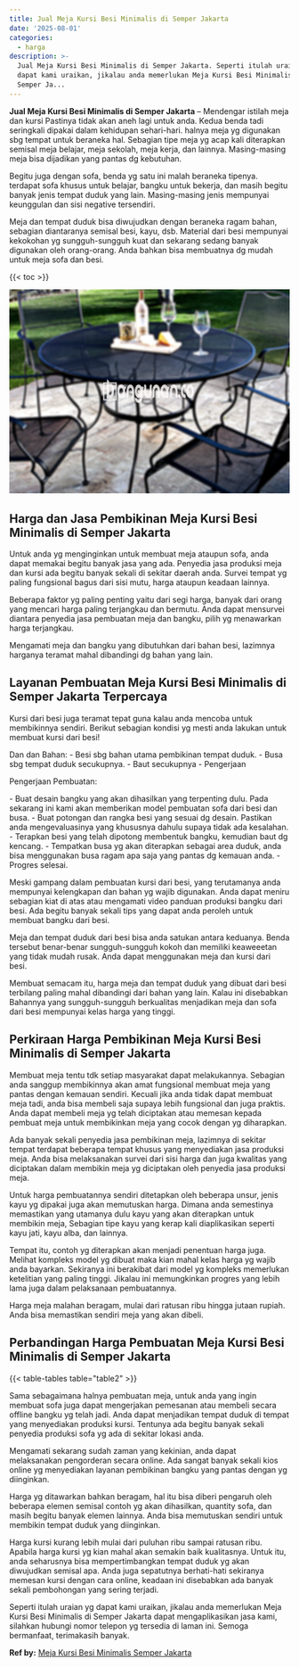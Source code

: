 ```yaml
---
title: Jual Meja Kursi Besi Minimalis di Semper Jakarta
date: '2025-08-01'
categories:
  - harga
description: >-
  Jual Meja Kursi Besi Minimalis di Semper Jakarta. Seperti itulah uraian yg
  dapat kami uraikan, jikalau anda memerlukan Meja Kursi Besi Minimalis di
  Semper Ja...
---
```


**Jual Meja Kursi Besi Minimalis di Semper Jakarta** – Mendengar istilah meja dan kursi Pastinya tidak akan aneh lagi untuk anda. Kedua benda tadi seringkali dipakai dalam kehidupan sehari-hari. halnya meja yg digunakan sbg tempat untuk beraneka hal. Sebagian tipe meja yg acap kali diterapkan semisal meja belajar, meja sekolah, meja kerja, dan lainnya. Masing-masing meja bisa dijadikan yang pantas dg kebutuhan.

Begitu juga dengan sofa, benda yg satu ini malah beraneka tipenya. terdapat sofa khusus untuk belajar, bangku untuk bekerja, dan masih begitu banyak jenis tempat duduk yang lain. Masing-masing jenis mempunyai keunggulan dan sisi negative tersendiri.

Meja dan tempat duduk bisa diwujudkan dengan beraneka ragam bahan, sebagian diantaranya semisal besi, kayu, dsb. Material dari besi mempunyai kekokohan yg sungguh-sungguh kuat dan sekarang sedang banyak digunakan oleh orang-orang. Anda bahkan bisa membuatnya dg mudah untuk meja sofa dan besi.

{{< toc >}}

![Jual Meja Kursi Besi Minimalis di Semper Jakarta](/images/jual-meja-besi-murah27.png)

## Harga dan Jasa Pembikinan Meja Kursi Besi Minimalis di Semper Jakarta

Untuk anda yg menginginkan untuk membuat meja ataupun sofa, anda dapat memakai begitu banyak jasa yang ada. Penyedia jasa produksi meja dan kursi ada begitu banyak sekali di sekitar daerah anda. Survei tempat yg paling fungsional bagus dari sisi mutu, harga ataupun keadaan lainnya.

Beberapa faktor yg paling penting yaitu dari segi harga, banyak dari orang yang mencari harga paling terjangkau dan bermutu. Anda dapat mensurvei diantara penyedia jasa pembuatan meja dan bangku, pilih yg menawarkan harga terjangkau.

Mengamati meja dan bangku yang dibutuhkan dari bahan besi, lazimnya harganya teramat mahal dibandingi dg bahan yang lain.

## Layanan Pembuatan Meja Kursi Besi Minimalis di Semper Jakarta Terpercaya

Kursi dari besi juga teramat tepat guna kalau anda mencoba untuk membikinnya sendiri. Berikut sebagian kondisi yg mesti anda lakukan untuk membuat kursi dari besi!

Dan dan Bahan: - Besi sbg bahan utama pembikinan tempat duduk. - Busa sbg tempat duduk secukupnya. - Baut secukupnya - Pengerjaan

Pengerjaan Pembuatan:

\- Buat desain bangku yang akan dihasilkan yang terpenting dulu. Pada sekarang ini kami akan memberikan model pembuatan sofa dari besi dan busa. - Buat potongan dan rangka besi yang sesuai dg desain. Pastikan anda mengevaluasinya yang khususnya dahulu supaya tidak ada kesalahan. - Terapkan besi yang telah dipotong membentuk bangku, kemudian baut dg kencang. - Tempatkan busa yg akan diterapkan sebagai area duduk, anda bisa menggunakan busa ragam apa saja yang pantas dg kemauan anda. - Progres selesai.

Meski gampang dalam pembuatan kursi dari besi, yang terutamanya anda mempunyai kelengkapan dan bahan yg wajib digunakan. Anda dapat meniru sebagian kiat di atas atau mengamati video panduan produksi bangku dari besi. Ada begitu banyak sekali tips yang dapat anda peroleh untuk membuat bangku dari besi.

Meja dan tempat duduk dari besi bisa anda satukan antara keduanya. Benda tersebut benar-benar sungguh-sungguh kokoh dan memiliki keaweeetan yang tidak mudah rusak. Anda dapat menggunakan meja dan kursi dari besi.

Membuat semacam itu, harga meja dan tempat duduk yang dibuat dari besi terbilang paling mahal dibandingi dari bahan yang lain. Kalau ini disebabkan Bahannya yang sungguh-sungguh berkualitas menjadikan meja dan sofa dari besi mempunyai kelas harga yang tinggi.

## Perkiraan Harga Pembikinan Meja Kursi Besi Minimalis di Semper Jakarta

Membuat meja tentu tdk setiap masyarakat dapat melakukannya. Sebagian anda sanggup membikinnya akan amat fungsional membuat meja yang pantas dengan kemauan sendiri. Kecuali jika anda tidak dapat membuat meja tadi, anda bisa membeli saja supaya lebih fungsional dan juga praktis. Anda dapat membeli meja yg telah diciptakan atau memesan kepada pembuat meja untuk membikinkan meja yang cocok dengan yg diharapkan.

Ada banyak sekali penyedia jasa pembikinan meja, lazimnya di sekitar tempat terdapat beberapa tempat khusus yang menyediakan jasa produksi meja. Anda bisa melaksanakan survei dari sisi harga dan juga kwalitas yang diciptakan dalam membikin meja yg diciptakan oleh penyedia jasa produksi meja.

Untuk harga pembuatannya sendiri ditetapkan oleh beberapa unsur, jenis kayu yg dipakai juga akan memutuskan harga. Dimana anda semestinya memastikan yang utamanya dulu kayu yang akan diterapkan untuk membikin meja, Sebagian tipe kayu yang kerap kali diaplikasikan seperti kayu jati, kayu alba, dan lainnya.

Tempat itu, contoh yg diterapkan akan menjadi penentuan harga juga. Melihat kompleks model yg dibuat maka kian mahal kelas harga yg wajib anda bayarkan. Sekiranya ini berakibat dari model yg kompleks memerlukan ketelitian yang paling tinggi. Jikalau ini memungkinkan progres yang lebih lama juga dalam pelaksanaan pembuatannya.

Harga meja malahan beragam, mulai dari ratusan ribu hingga jutaan rupiah. Anda bisa memastikan sendiri meja yang akan dibeli.

## Perbandingan Harga Pembuatan Meja Kursi Besi Minimalis di Semper Jakarta

{{< table-tables table="table2" >}}

Sama sebagaimana halnya pembuatan meja, untuk anda yang ingin membuat sofa juga dapat mengerjakan pemesanan atau membeli secara offline bangku yg telah jadi. Anda dapat menjadikan tempat duduk di tempat yang menyediakan produksi kursi. Tentunya ada begitu banyak sekali penyedia produksi sofa yg ada di sekitar lokasi anda.

Mengamati sekarang sudah zaman yang kekinian, anda dapat melaksanakan pengorderan secara online. Ada sangat banyak sekali kios online yg menyediakan layanan pembikinan bangku yang pantas dengan yg diinginkan.

Harga yg ditawarkan bahkan beragam, hal itu bisa diberi pengaruh oleh beberapa elemen semisal contoh yg akan dihasilkan, quantity sofa, dan masih begitu banyak elemen lainnya. Anda bisa memutuskan sendiri untuk membikin tempat duduk yang diinginkan.

Harga kursi kurang lebih mulai dari puluhan ribu sampai ratusan ribu. Apabila harga kursi yg kian mahal akan semakin baik kualitasnya. Untuk itu, anda seharusnya bisa mempertimbangkan tempat duduk yg akan diwujudkan semisal apa. Anda juga sepatutnya berhati-hati sekiranya memesan kursi dengan cara online, keadaan ini disebabkan ada banyak sekali pembohongan yang sering terjadi.

Seperti itulah uraian yg dapat kami uraikan, jikalau anda memerlukan Meja Kursi Besi Minimalis di Semper Jakarta dapat mengaplikasikan jasa kami, silahkan hubungi nomor telepon yg tersedia di laman ini. Semoga bermanfaat, terimakasih banyak.

**Ref by:** [Meja Kursi Besi Minimalis Semper Jakarta](https://id.wikipedia.org/wiki/Meja)
